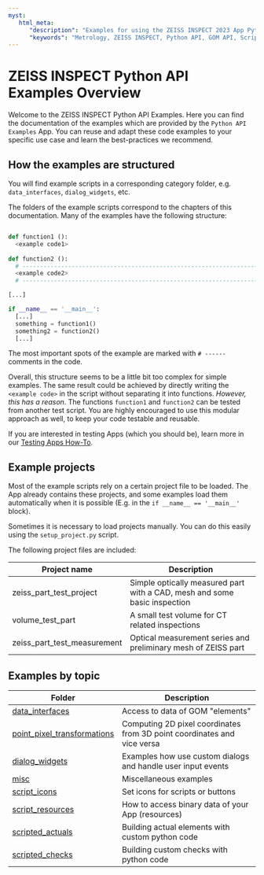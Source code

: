 ```yaml
---
myst:
   html_meta:
      "description": "Examples for using the ZEISS INSPECT 2023 App Python API"
      "keywords": "Metrology, ZEISS INSPECT, Python API, GOM API, Scripting, Add-ons, Apps, Examples"
---
```

#  ZEISS INSPECT Python API Examples Overview

Welcome to the ZEISS INSPECT Python API Examples. Here you can find the documentation of the examples which are provided by the
`Python API Examples` App. You can reuse and adapt these code examples to your specific use case and learn the best-practices we recommend.

## How the examples are structured

You will find example scripts in a corresponding category folder, e.g. `data_interfaces`, `dialog_widgets`, etc.

The folders of the example scripts correspond to the chapters of this documentation.
Many of the examples have the following structure:

```python

def function1 ():
  <example code1>
  
def function2 ():
  # -------------------------------------------------------------------------
  <example code2>
  # -------------------------------------------------------------------------

[...]

if __name__ == '__main__':
  [...]
  something = function1()
  something2 = function2()
  [...]

```

The most important spots of the example are marked with `# ------` comments in the code. 

Overall, this structure seems to be a little bit too complex for simple examples.
The same result could be achieved by directly writing the `<example code>` in the script without separating it into functions.
*However, this has a reason*. The functions `function1` and `function2` can be tested from another test script. 
You are highly encouraged to use this modular approach as well, to keep your code testable and reusable.

If you are interested in testing Apps (which you should be), learn more in our [Testing Apps How-To](../howtos/testing_apps/testing_apps.md).

## Example projects

Most of the example scripts rely on a certain project file to be loaded. The App already contains these projects, and some examples load them automatically when it is possible (E.g. in the `if __name__ == '__main__'` block).

Sometimes it is necessary to load projects manually. You can do this easily using the `setup_project.py` script.

The following project files are included:

| Project name                | Description                                                               |
| --------------------------- | ------------------------------------------------------------------------- |
| zeiss_part_test_project     | Simple optically measured part with a CAD, mesh and some basic inspection |
| volume_test_part            | A small test volume for CT related inspections                            |
| zeiss_part_test_measurement | Optical measurement series and preliminary mesh of ZEISS part             |

## Examples by topic

| Folder                                                        | Description                                                             |
| ------------------------------------------------------------- | ----------------------------------------------------------------------- |
| [data_interfaces](data_interfaces.md)                         | Access to data of GOM "elements"                                        |
| [point_pixel_transformations](point_pixel_transformations.md) | Computing 2D pixel coordinates from 3D point coordinates and vice versa |
| [dialog_widgets](dialog_widgets.md)                           | Examples how use custom dialogs and handle user input events            |
| [misc](misc.md)                                               | Miscellaneous examples                                                  |
| [script_icons](script_icons.md)                               | Set icons for scripts or buttons                                        |
| [script_resources](script_resources.md)                       | How to access binary data of your App (resources)                       |
| [scripted_actuals](scripted_actuals.md)                       | Building actual elements with custom python code                        |
| [scripted_checks](scripted_checks.md)                         | Building custom checks with python code                                 |

 